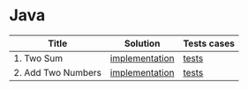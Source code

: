 # Java
<table>
<thead>
    <tr>
        <th>Title</th>
        <th>Solution</th>
        <th>Tests cases</th>
    </tr>
</thead>
<tbody>
    <tr>
        <td>1. Two Sum</td>
        <td>
            <a href="./two-sum/src/main/java/com/leetcode/Solution.java">implementation</a>
        </td>
        <td>
            <a href="./two-sum/src/test/java/com/leetcode/SolutionTest.java">tests</a>
        </td>
    </tr>
    <tr>
        <td>2. Add Two Numbers</td>
        <td>
            <a href="./add-two-numbers/src/main/java/com/leetcode/Solution.java">implementation</a>
        </td>
        <td>
            <a href="./add-two-numbers/src/test/java/com/leetcode/SolutionTest.java">tests</a>
        </td>
    </tr>
</tbody>